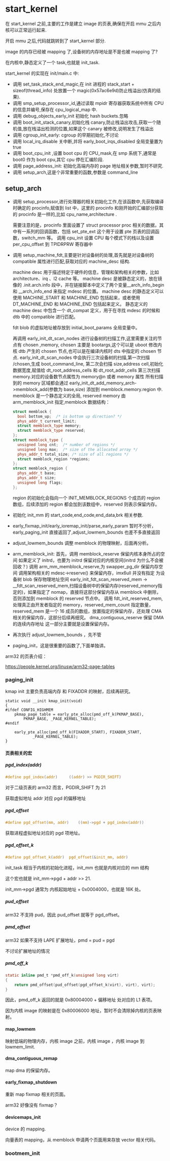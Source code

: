 # start_kernel

在 start_kernel 之前,主要的工作是建立 image 的页表,确保在开启 mmu 之后内核可以正常运行起来.

开启 mmu 之后,代码就跳转到了 start_kernel 部分. 

image 的内存已经被 mapping 了,设备树的内存地址是不是也被 mapping 了?

在内核中,静态定义了一个 task,也就是 init_task.



start_kernel 的实现在 init/main.c 中:

* 调用 set_task_stack_end_magic,在 init 进程的 stack_start + sizeof(thread_info) 处放置一个 magic(0x57ac6e9d)防止栈溢出(仿真的结果). 
* 调用 smp_setup_processor_id,通过读取 mpidr 寄存器获取系统中所有 CPU 的信息并编号,保存在 cpu_logical_map 中.
* 调用 debug_objects_early_init 初始化 hash buckets.忽略
* 调用 boot_init_stack_canary,初始化栈 canary,防止栈溢出攻击,获取一个随机值,放在栈溢出检测的位置,如果这个 canary 被修改,说明发生了栈溢出
* 调用 cgroup_init_early: cgroup 的早期初始化,不讨论
* 调用 local_irq_disable 关中断,并将 early_boot_irqs_disabled 全局变量置为 true
* 调用 boot_cpu_init ,设置 boot cpu 的 CPU_mask,在 smp 系统下,通常是 boot0 作为 boot cpu,其它 cpu 停在汇编阶段.
* 调用 page_address_init: 初始化高端内存的 page 地址相关参数,暂时不研究.
* 调用 setup_arch,这是个非常重要的函数,参数是 command_line





## setup_arch

* 调用 setup_processor,进行处理器的相关初始化工作,在该函数中,先获取编译时确定的 procinfo,赋值到 list 中，这里的 procinfo 和刚开始的汇编部分获取的 procinfo 是一样的,比如 cpu_name,architecture .

  需要注意的是，procinfo 里面设置了 struct processor proc 相关的数据，其中有一系列的回调函数，包括 set_pte_ext 这个用于设置 pte 页表的回调函数，switch_mm 等。
  调用 cpu_init 设置 CPU 每个模式下的栈以及设置 per_cpu_offset 到 TPIDRPRW 寄存器中

* 调用 setup_machine_fdt,主要是针对设备树的处理,首先就是对设备树的 compatible 属性进行匹配,获取对应的 machine_desc 结构.
  
  machine desc 用于描述特定于硬件的信息，管理和架构相关的参数，比如 architecture、irq 、l2 cache 等。
  machine desc 是被静态定义的，放在镜像的 .init.arch.info 段中，并在链接脚本中定义了两个变量\_\_arch_info_begin 和 \_\_arch_info_end 来指定 mdesc 的位置。
  machine desc 的静态定义可以使用 MACHINE_START 和 MACHINE_END 包括起来，或者使用 DT_MACHINE_END 和 MACHINE_END 包括起来定义。
  静态定义的 machine desc 中包含一个 dt_compat 定义，用于在寻找 mdesc 的时候和 dtb 中的 compatible 进行匹配。 
  
  fdt blob 的虚拟地址被存放到 initial_boot_params 全局变量中。
  
  再调用 early_init_dt_scan_nodes 进行设备树的扫描工作,这里需要关注的节点有 chosen ,memory, chosen 主要是 bootargs,这个可以是 uboot 修改内核 dtb 产生的 chosen 节点,也可以是在编译内核时 dts 中指定的 chosen 节点.
  early_init_dt_scan_nodes 中会执行三次设备树的扫描,第一次扫描 /chosen,生成 boot_command_line,
  第二次会扫描 size,address cell,初始化数据宽度,赋值给 dt_root_address_cells 和 dt_root_addr_cells
  第三次扫描 memory.对应的设备数节点属性为 memory@n 或者 memory 属性
  所有扫描到的 memory 区域都会通过 early_init_dt_add_memory_arch->memblock_add(参数为 base,size) 添加到 memblock.memory.region 中.  memblock 是一个静态定义的全局,
  reserved memory 由 arm_memblock_init 指定,memblock 数据结构：
  
  ```c++
  struct memblock {
  	bool bottom_up;  /* is bottom up direction? */
  	phys_addr_t current_limit;
  	struct memblock_type memory;
  	struct memblock_type reserved;
  };
  struct memblock_type {
  	unsigned long cnt;	/* number of regions */
  	unsigned long max;	/* size of the allocated array */
  	phys_addr_t total_size;	/* size of all regions */
  	struct memblock_region *regions;
  };
  struct memblock_region {
  	phys_addr_t base;
  	phys_addr_t size;
  	unsigned long flags;
  };
  ```
  
  region 的初始化会指向一个 INIT_MEMBLOCK_REGIONS 个成员的 region 数组，后续添加的 region 都会加到该数组中，reserved 则表示保留内存。
  
* 初始化 init_mm 的 start_code,end_code,end_data,brk 相关参数.

* early_fixmap_init/early_ioremap_init/parse_early_param 暂时不分析，early_paging_init 直接返回了,adjust_lowmem_bounds 也差不多直接返回

* adjust_lowmem_bounds 调整 memblock 的物理映射，后面再分析。

* arm_memblock_init:
  首先，调用 memblock_reserve 保留内核本身所占的空间
  如果定义了 initrd，也要为 initrd 保留对应的内核空间(initrd 为什么不会被回收？)
  调用 arm_mm_memblock_reserve,为 swapper_pg_dir 保留内存空间
  调用架构相关的  mdesc->reserve() 来保留内存，imx6ull 并没有指定
  为设备树 blob 保存物理地址空间
  early_init_fdt_scan_reserved_mem -> __fdt_scan_reserved_mem,扫描设备树中的保留内存(reserved_memory指定的)，如果指定了 nomap，直接将这部分保留内存从 memblock 中删除，否则添加到 memblock 的 reserved 节点中。    调用 fdt_init_reserved_mem,处理真正由开发者指定的 memory，reserved_mem_count 指定数量，reserved_mem 是一个 16 成员的数组，放置指定的保留内存，还处理 CMA 相关的保留内存，这部分后续再细究。
  dma_contiguous_reserve 保留 DMA 的连续内存地址
  这一部分主要就是设置保留内存。 
  
* 再次执行 adjust_lowmem_bounds ，先不管

* paging_init，这是很重要的函数了,下面单独讲。 



arm32 的页表介绍：

https://people.kernel.org/linusw/arm32-page-tables

### paging_init

kmap init 主要负责高端内存 和 FIXADDR 的映射，后续再研究。

```
static void __init kmap_init(void)
{
#ifdef CONFIG_HIGHMEM
	pkmap_page_table = early_pte_alloc(pmd_off_k(PKMAP_BASE),
		PKMAP_BASE, _PAGE_KERNEL_TABLE);
#endif

	early_pte_alloc(pmd_off_k(FIXADDR_START), FIXADDR_START,
			_PAGE_KERNEL_TABLE);
}
```





#### 页表相关的宏

##### pgd_index(addr)

```c
#define pgd_index(addr)		((addr) >> PGDIR_SHIFT)
```

对于二级页表的 arm32 而言，PGDIR_SHIFT 为 21

获取虚拟地址 addr 对应 pgd 的偏移地址



##### pgd_offset

```c
#define pgd_offset(mm, addr)    ((mm)->pgd + pgd_index(addr))
```

获取进程虚拟地址对应的 pgd 项地址。



##### pgd_offset_k

```c
#define pgd_offset_k(addr)	pgd_offset(&init_mm, addr)
```

init_task 相当于内核的初始化进程，init_mm 也就是内核对应的 mm 结构

这个宏也就是 init_mm->pgd + addr >> 21.

init_mm->pgd  通常为 内核起始地址 + 0x0004000，也就是 16K 处。 



##### pud_offset

arm32 不支持 pud，因此 pud_offset 就等于 pgd_offset。



##### pmd_offset

arm32  如果不支持 LAPE 扩展地址，pmd = pud = pgd

不讨论扩展地址的情况



##### pmd_off_k

```c
static inline pmd_t *pmd_off_k(unsigned long virt)
{
	return pmd_offset(pud_offset(pgd_offset_k(virt), virt), virt);
}
```

因此，pmd_off_k  返回的就是 0x80004000 + 偏移地址 处对应的 L1 表项。 

因为内核 image 的映射是在 0x80006000 地址，暂时不会清除掉内核的页表映射。 



#### map_lowmem

映射低端的物理内存，内核 image 之前，内核 image ，内核 image 到 lowmem_limit.



#### dma_contiguous_remap

map dma 的保留内存。



#### early_fixmap_shutdown

重新 map fixmap 相关的页面。

arm32 好像没有 fixmap？



#### devicemaps_init

device 的 mapping.

向量表的 mapping，从 memblock 申请两个页面用来存放 vector 相关代码。 



### bootmem_init

